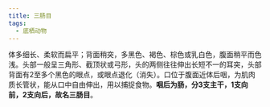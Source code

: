 ```yaml
---
title: 三肠目
tags:
  - 底栖动物
---
```

体多细长、柔软而扁平；背面稍突，多黑色、褐色、棕色或乳白色，腹面稍平而色浅。头部一般呈三角形、截顶状或弓形，头的两侧往往伸出长短不一的耳突，头部背面有2至多个黑色的眼点，或眼点退化（消失）。口位于腹面近体后咽，为肌肉质长管状，能从口中自由伸出，用以捕捉食物。**咽后为肠，分3支主干，1支向前，2支向后，故名三肠目**。